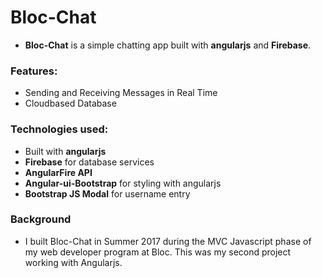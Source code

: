 # Bloc-Chat

- **Bloc-Chat** is a simple chatting app built with **angularjs** and **Firebase**.

### Features:

- Sending and Receiving Messages in Real Time
- Cloudbased Database

### Technologies used:

- Built with **angularjs**
- **Firebase** for database services
- **AngularFire API**
- **Angular-ui-Bootstrap** for styling with angularjs
- **Bootstrap JS Modal** for username entry

### Background

- I built Bloc-Chat in Summer 2017 during the MVC Javascript phase of my web developer program at Bloc. This was my second project working with Angularjs.
